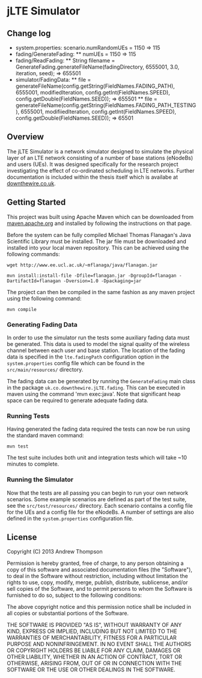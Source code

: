 # jLTE Simulator

## Change log
* system.properties: scenario.numRandomUEs = 1150 => 115
* fading/GenerateFading: 
** numUEs = 1150 => 115
* fading/ReadFading:
** String filename = GenerateFading.generateFileName(fadingDirectory, 6555001, 3.0, iteration, seed); => 655501
* simulator/FadingData:
** file = generateFileName(config.getString(FieldNames.FADING_PATH), 6555001, modifiedIteration, config.getInt(FieldNames.SPEED), config.getDouble(FieldNames.SEED)); => 655501
** file = generateFileName(config.getString(FieldNames.FADING_PATH_TESTING), 6555001, modifiiedIteration, config.getInt(FieldNames.SPEED), config.getDouble(FieldNames.SEED)); => 65501

## Overview 

The jLTE Simulator is a network simulator designed to simulate the
physical layer of an LTE network consisting of a number of base
stations (eNodeBs) and users (UEs). It was designed specifically for
the research project investigating the effect of co-ordinated
scheduling in LTE networks. Further documentation is included within
the thesis itself which is availabe at [downthewire.co.uk][1].

## Getting Started 
This project was built using Apache Maven which can be downloaded from 
[maven.apache.org][2] and installed by following the instructions on that 
page.

Before the system can be fully compiled Michael Thomas Flanagan's Java 
Scientific Library must be installed. The jar file must be downloaded 
and installed into your local maven repository. This can be achieved using
the following commands:

`wget http://www.ee.ucl.ac.uk/~mflanaga/java/flanagan.jar`

`mvn install:install-file -Dfile=flanagan.jar -DgroupId=flanagan -DartifactId=flanagan -Dversion=1.0 -Dpackaging=jar`

The project can then be compiled in the same fashion as any maven
project using the following command:

`mvn compile`


### Generating Fading Data 

In order to use the simulator run the tests some auxiliary fading data
must be generated. This data is used to model the signal quality of
the wireless channel between each user and base station. The location
of the fading data is specified in the `lte.fadingPath` configuration
option in the `system.properties` config file which can be found in
the `src/main/resources/` directory.

The fading data can be generated by running the `GenerateFading` main
class in the package `uk.co.downthewire.jLTE.fading`. This can be 
executed in maven using the command 'mvn exec:java'. Note that significant 
heap space can be required to generate adequate fading data.

### Running Tests

Having generated the fading data required the tests can now be run
using the standard maven command:

`mvn test`

The test suite includes both unit and integration tests which will
take ~10 minutes to complete.

### Running the Simulator

Now that the tests are all passing you can begin to run your own
network scenarios. Some example scenarios are defined as part of the
test suite, see the `src/test/resources/` directory. Each scenario
contains a config file for the UEs and a config file for the eNodeBs.
A number of settings are also defined in the `system.properties`
configuration file. 


## License

Copyright (C) 2013 Andrew Thompson

Permission is hereby granted, free of charge, to any person obtaining
a copy of this software and associated documentation files (the
"Software"), to deal in the Software without restriction, including
without limitation the rights to use, copy, modify, merge, publish,
distribute, sublicense, and/or sell copies of the Software, and to
permit persons to whom the Software is furnished to do so, subject to
the following conditions:

The above copyright notice and this permission notice shall be
included in all copies or substantial portions of the Software.

THE SOFTWARE IS PROVIDED "AS IS", WITHOUT WARRANTY OF ANY KIND,
EXPRESS OR IMPLIED, INCLUDING BUT NOT LIMITED TO THE WARRANTIES OF
MERCHANTABILITY, FITNESS FOR A PARTICULAR PURPOSE AND NONINFRINGEMENT.
IN NO EVENT SHALL THE AUTHORS OR COPYRIGHT HOLDERS BE LIABLE FOR ANY
CLAIM, DAMAGES OR OTHER LIABILITY, WHETHER IN AN ACTION OF CONTRACT,
TORT OR OTHERWISE, ARISING FROM, OUT OF OR IN CONNECTION WITH THE
SOFTWARE OR THE USE OR OTHER DEALINGS IN THE SOFTWARE.



[1]:http://downthewire.co.uk/
[2]:http://maven.apache.org/download.cgi
